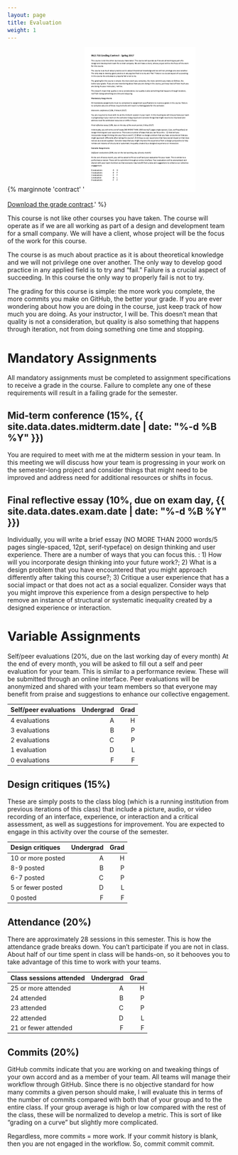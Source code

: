 ```yaml
---
layout: page
title: Evaluation
weight: 1
---
```


{% marginnote 'contract' '<a href="/syllabus/inls718-sp2017-gradecontract.pdf"><img src="/syllabus/inls718-sp2017-gradecontract.png"></a><br/><br/>[Download the grade contract](/syllabus/inls718-sp2017-gradecontract.pdf).' %}

This course is not like other courses you have taken. The course will operate as if we are all working as part of a design and development team for a small company. We will have a client, whose project will be the focus of the work for this course. 

The course is as much about practice as it is about theoretical knowledge and we will not privilege one over another. The only way to develop good practice in any applied field is to try and “fail.” Failure is a crucial aspect of succeeding. In this course the only way to properly fail is not to try. 

The grading for this course is simple: the more work you complete, the more commits you make on GitHub, the better your grade. If you are ever wondering about how you are doing in the course, just keep track of how much you are doing. As your instructor, I will be. 
This doesn’t mean that quality is not a consideration, but quality is also something that happens through iteration, not from doing something one time and stopping. 

# Mandatory Assignments

All mandatory assignments must be completed to assignment specifications to receive a grade in the course. Failure to complete any one of these requirements will result in a failing grade for the semester.

## Mid-term conference (15%, {{ site.data.dates.midterm.date | date: "%-d %B %Y" }})

You are required to meet with me at the midterm session in your team. In this meeting we will discuss how your team is progressing in your work on the semester-long project and consider things that might need to be improved and address need for additional resources or shifts in focus. 

## Final reflective essay (10%, due on exam day, {{ site.data.dates.exam.date | date: "%-d %B %Y" }})

Individually, you will write a brief essay (NO MORE THAN 2000 words/5 pages single-spaced, 12pt, serif-typeface) on design thinking and user experience. There are a number of ways that you can focus this. : 1) How will you incorporate design thinking into your future work?; 2) What is a design problem that you have encountered that you might approach differently after taking this course?; 3) Critique a user experience that has a social impact or that does not act as a social equalizer. Consider ways that you might improve this experience from a design perspective to help remove an instance of structural or systematic inequality created by a designed experience or interaction.

# Variable Assignments

Self/peer evaluations (20%, due on the last working day of every month)
At the end of every month, you will be asked to fill out a self and peer evaluation for your team. This is similar to a performance review. These will be submitted through an online interface. Peer evaluations will be anonymized and shared with your team members so that everyone may benefit from praise and suggestions to enhance our collective engagement.

| Self/peer evaluations   | Undergrad | Grad |
|:------------- | --:| --:|
| 4 evaluations | A | H |
| 3 evaluations | B | P |
| 2 evaluations | C | P |
| 1 evaluation  | D | L |
| 0 evaluations | F | F |

## Design critiques (15%)

These are simply posts to the class blog (which is a running institution from previous iterations of this class) that include a picture, audio, or video recording of an interface, experience, or interaction and a critical assessment, as well as suggestions for improvement. You are expected to engage in this activity over the course of the semester. 

| Design critiques  | Undergrad | Grad |
|:------------- | --:| --:|
| 10 or more posted | A | H |
| 8-9 posted | B | P |
| 6-7 posted | C | P |
| 5 or fewer posted | D | L |
| 0 posted | F | F |

## Attendance (20%)

There are approximately 28 sessions in this semester. This is how the attendance grade breaks down. You can’t participate if you are not in class. About half of our time spent in class will be hands-on, so it behooves you to take advantage of this time to work with your teams. 

| Class sessions attended  | Undergrad | Grad |
|:------------- | --:| --:|
| 25 or more attended | A | H |
| 24 attended | B | P |
| 23 attended | C | P |
| 22 attended | D | L |
| 21 or fewer attended | F | F |

## Commits (20%)

GitHub commits indicate that you are working on and tweaking things of your own accord and as a member of your team. All teams will manage their workflow through GitHub. Since there is no objective standard for how many commits a given person should make, I will evaluate this in terms of the number of commits compared with both that of your group and to the entire class. If your group average is high or low  compared with the rest of the class, these will be normalized to develop a metric. This is sort of like “grading on a curve” but slightly more complicated. 

Regardless, more commits = more work. If your commit history is blank, then you are not engaged in the workflow. So, commit commit commit.